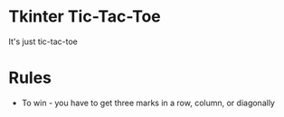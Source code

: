 # Tkinter Tic-Tac-Toe

It's just tic-tac-toe

# Rules
* To win - you have to get three marks in a row, column, or diagonally
